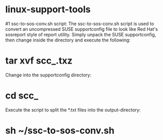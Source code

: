 # linux-support-tools
#1 ssc-to-sos-conv.sh script:
The ssc-to-sos-conv.sh script is used to convert an uncompressed SUSE supportconfig file to look like Red Hat's sosreport style of report utility.
Simply unpack the SUSE supportconfig, then change inside the directory and execute the following:
# tar xvf scc_<HOSTNAME>.txz
Change into the supportconfig directory:
# cd scc_<HOSTNAME>
Execute the script to split the *.txt files into the output-directory:
# sh ~/ssc-to-sos-conv.sh <output-directory>
